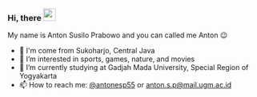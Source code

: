 ### Hi, there <a href="https://www.gautamkrishnar.com/"><img src="https://media.giphy.com/media/hvRJCLFzcasrR4ia7z/giphy.gif" width="25px"></a>
My name is Anton Susilo Prabowo and you can called me Anton :wink: 

- 📍 I'm come from Sukoharjo, Central Java
- 👀 I’m interested in sports, games, nature, and movies
- 🌱 I’m currently studying at Gadjah Mada University, Special Region of Yogyakarta 
- 📫 How to reach me: [@antonesp55](https://instagram.com/antonesp55) or [anton.s.p@mail.ugm.ac.id](https://mail.google.com/mail/u/0/#inbox)
<!---
antonesp55/antonesp55 is a ✨ special ✨ repository because its `README.md` (this file) appears on your GitHub profile.
You can click the Preview link to take a look at your changes.
--->
